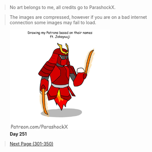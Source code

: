 > No art belongs to me, all credits go to ParashockX.

> The images are compressed, however if you are on a bad internet connection some images may fail to load.

<figure>
  <img src="/dislike/251-300/251.jpeg" alt="251" style="width:75%">
  <figcaption><strong>Day 251</strong></figcaption>
</figure>


> <a href="https://www.bringbackdislikes.ml/350">Next Page (301-350)</a>
